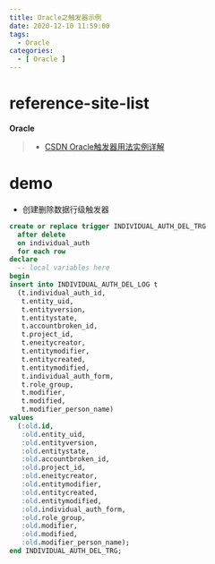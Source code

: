 ```yaml
---
title: Oracle之触发器示例
date: 2020-12-10 11:59:00
tags:
  - Oracle
categories:
  - [ Oracle ]
---
```


# reference-site-list

**Oracle**
> * [CSDN Oracle触发器用法实例详解](https://blog.csdn.net/shmilychan/article/details/53787933)

# demo

* 创建删除数据行级触发器
``` sql
create or replace trigger INDIVIDUAL_AUTH_DEL_TRG
  after delete
  on individual_auth 
  for each row
declare
  -- local variables here
begin
insert into INDIVIDUAL_AUTH_DEL_LOG t
  (t.individual_auth_id,
   t.entity_uid,
   t.entityversion,
   t.entitystate,
   t.accountbroken_id,
   t.project_id,
   t.eneitycreator,
   t.entitymodifier,
   t.entitycreated,
   t.entitymodified,
   t.individual_auth_form,
   t.role_group,
   t.modifier,
   t.modified,
   t.modifier_person_name)
values
  (:old.id,
   :old.entity_uid,
   :old.entityversion,
   :old.entitystate,
   :old.accountbroken_id,
   :old.project_id,
   :old.eneitycreator,
   :old.entitymodifier,
   :old.entitycreated,
   :old.entitymodified,
   :old.individual_auth_form,
   :old.role_group,
   :old.modifier,
   :old.modified,
   :old.modifier_person_name);
end INDIVIDUAL_AUTH_DEL_TRG;

```